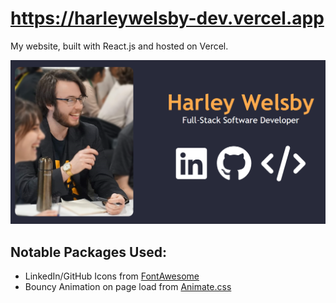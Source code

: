 # https://harleywelsby-dev.vercel.app

My website, built with React.js and hosted on Vercel.

![Demo](websiteDemo.png "WebsiteDemo")

## Notable Packages Used:

- LinkedIn/GitHub Icons from <a href="https://fontawesome.com/">FontAwesome</a>
- Bouncy Animation on page load from <a href="https://animate.style/">Animate.css</a>
